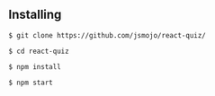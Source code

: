 ## Installing

```
$ git clone https://github.com/jsmojo/react-quiz/
```

```
$ cd react-quiz
```

```
$ npm install 
```

```
$ npm start 
```

